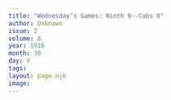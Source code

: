 ```yaml
---
title: "Wednesday’s Games: Ninth 9--Cubs 0"
author: Unknown
issue: 2
volume: 8
year: 1916
month: 30
day: V
tags:
layout: page.njk
image:
---
```


